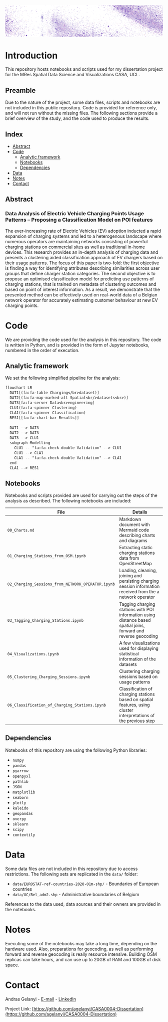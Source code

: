 ![Header](./plots/header.png)

# Introduction

This repository hosts notebooks and scripts used for my dissertation project for the MRes Spatial Data Science and Visualizations CASA, UCL.

## Preamble

Due to the nature of the project, some data files, scripts and notebooks are not included in this public repository. Code is provided for reference only, and will not run without the missing files. The following sections provide a brief overview of the study, and the code used to produce the results.

## Index

- [Abstract](#abstract)
- [Code](#code)
  - [Analytic framework](#analytic-framework)
  - [Notebooks](#notebooks)
  - [Dependencies](#dependencies)
- [Data](#data)
- [Notes](#notes)
- [Contact](#contact)

## Abstract

### Data Analysis of Electric Vehicle Charging Points Usage Patterns – Proposing a Classification Model on POI features

The ever-increasing rate of Electric Vehicles (EV) adoption inducted a rapid expansion of charging systems and led to a heterogenous landscape where numerous operators are maintaining networks consisting of powerful charging stations on commercial sites as well as traditional in-home devices. This research provides an in-depth analysis of charging data and presents a clustering aided classification approach of EV chargers based on their usage patterns. The focus of this paper is two-fold: the first objective is finding a way for identifying attributes describing similarities across user groups that define charger station categories. The second objective is to propose an optimised classification model for predicting use patterns of charging stations, that is trained on metadata of clustering outcomes and based on point of interest information. As a result, we demonstrate that the presented method can be effectively used on real-world data of a Belgian network operator for accurately estimating customer behaviour at new EV charging points.

# Code

We are providing the code used for the analysis in this repository. The code is written in Python, and is provided in the form of Jupyter notebooks, numbered in the order of execution.

## Analytic framework

We set the following simplified pipeline for the analysis:

```mermaid
flowchart LR
  DAT1[(fa:fa-table Charging</br>dataset)]
  DAT2[(fa:fa-map-marked-alt Spatial<br/>datasets<br>)]
  DAT3[fa:fa-server Data<br>engineering]
  CLU1(fa:fa-spinner Clustering)
  CLA1(fa:fa-spinner Classification)
  RES1[[fa:fa-chart-bar Results]]

  DAT1 --> DAT3
  DAT2 --> DAT3
  DAT3 --> CLU1
  subgraph Modelling
    CLU1 -- "fa:fa-check-double Validation" --> CLU1
    CLU1 --> CLA1
    CLA1 -- "fa:fa-check-double Validation" --> CLA1
  end
  CLA1 --> RES1
```

## Notebooks

Notebooks and scripts provided are used for carrying out the steps of the analysis as described. The following notebooks are included:

|File|Details|
|---|---|
|`00_Charts.md`|Markdown document with Mermaid code describing charts and diagrams|
|`01_Charging_Stations_from_OSM.ipynb`|Extracting static charging stations data from OpenStreetMap|
|`02_Charging_Sessions_from_NETWORK_OPERATOR.ipynb`|Loading, cleaning, joining and persisting charging session information received from the a network operator|
|`03_Tagging_Charging_Stations.ipynb`|Tagging charging stations with POI information using distance based spatial joins, forward and reverse geocoding|
|`04_Visualizations.ipynb`|A few visualizations used for displaying statistical information of the datasets|
|`05_Clustering_Charging_Sessions.ipynb`|Clustering charging sessions based on usage patterns|
|`06_Classification_of_Charging_Stations.ipynb`|Classification of charging stations based on spatial features, using cluster interpretations of the previous step|

## Dependencies

Notebooks of this repository are using the following Python libraries:

- `numpy`
- `pandas`
- `pyarrow`
- `openpyxl`
- `pathlib`
- `JSON`
- `matplotlib`
- `seaborn`
- `plotly`
- `kaleido`
- `geopandas`
- `overpy`
- `sklearn`
- `scipy`
- `contextily`

# Data

Some data files are not included in this repository due to access restrictions. The following sets are replicated in the `data/` folder:

- `data/EUROSTAT-ref-countries-2020-01m-shp/` - Boundaries of European countries
- `data/UC/Bel_adm2.shp` - Administrative boundaries of Belgium

References to the data used, data sources and their owners are provided in the notebooks.

# Notes

Executing some of the notebooks may take a long time, depending on the hardware used. Also, preparations for geocoding, as well as performing forward and reverse geocoding is really resource intensive. Building OSM replicas can take hours, and can use up to 20GB of RAM and 100GB of disk space.

# Contact

Andras Gelanyi - [E-mail](mailto:agelanyi@gmail.com) - [LinkedIn](https://www.linkedin.com/in/andrasgelanyi/)

Project Link: [https://github.com/agelanyi/CASA0004-Dissertation](https://github.com/agelanyi/CASA0004-Dissertation)